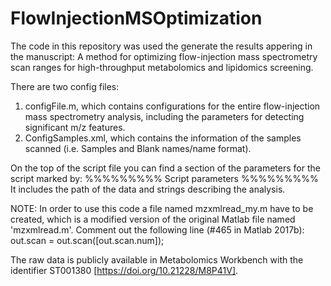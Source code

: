 # FlowInjectionMSOptimization

The code in this repository was used the generate the results appering in the manuscript: A method for optimizing flow-injection mass spectrometry scan ranges for high-throughput metabolomics and lipidomics screening.

There are two config files:
1. configFile.m, which contains configurations for the entire flow-injection mass spectrometry analysis, including the parameters for detecting significant m/z features.
2. ConfigSamples.xml, which contains the information of the samples scanned (i.e. Samples and Blank names/name format).

On the top of the script file you can find a section of the parameters for the script marked by:
%%%%%%%%% Script parameters %%%%%%%%%
It includes the path of the data and strings describing the analysis.

NOTE: In order to use this code a file named mzxmlread_my.m have to be created,
which is a modified version of the original Matlab file
named 'mzxmlread.m'. 
Comment out the following line (#465 in Matlab 2017b):  	
out.scan = out.scan([out.scan.num]);

The raw data is publicly available in Metabolomics Workbench with the identifier ST001380 [https://doi.org/10.21228/M8P41V].
